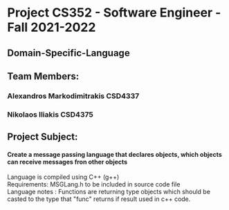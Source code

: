 #  Project  CS352 - Software Engineer - Fall 2021-2022
## Domain-Specific-Language
## Team Members:
###    Alexandros Markodimitrakis CSD4337
###    Nikolaos Iliakis CSD4375

## Project Subject:
#### Create a message passing language that declares objects, which objects can receive messages fron other objects
 Language is compiled using C++ (g++)\
 Requirements: MSGLang.h to be included in source code file\
 Language notes : Functions are returning <any> type objects which should be casted to the type that "func" returns if result used in c++ code.
